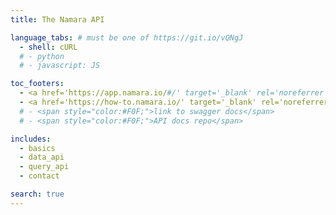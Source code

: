 ```yaml
---
title: The Namara API

language_tabs: # must be one of https://git.io/vQNgJ
  - shell: cURL
  # - python
  # - javascript: JS

toc_footers:
  - <a href='https://app.namara.io/#/' target='_blank' rel='noreferrer noopener'>Go to Namara</a>
  - <a href='https://how-to.namara.io/' target='_blank' rel='noreferrer noopener'>How-To Docs</a>
  # - <span style="color:#F0F;">link to swagger docs</span>
  # - <span style="color:#F0F;">API docs repo</span>

includes:
  - basics
  - data_api
  - query_api
  - contact

search: true
---
```



